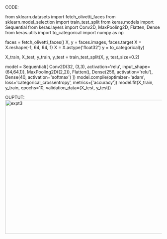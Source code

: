 CODE:

from sklearn.datasets import fetch_olivetti_faces
from sklearn.model_selection import train_test_split
from keras.models import Sequential
from keras.layers import Conv2D, MaxPooling2D, Flatten, Dense
from keras.utils import to_categorical
import numpy as np

faces = fetch_olivetti_faces()
X, y = faces.images, faces.target
X = X.reshape(-1, 64, 64, 1)
X = X.astype('float32')
y = to_categorical(y)
 
X_train, X_test, y_train, y_test = train_test_split(X, y, test_size=0.2)

model = Sequential([
Conv2D(32, (3,3), activation='relu', input_shape=(64,64,1)),
MaxPooling2D((2,2)),
Flatten(),
Dense(256, activation='relu'),
Dense(40, activation='softmax')
])
model.compile(optimizer='adam', loss='categorical_crossentropy',
metrics=['accuracy'])
model.fit(X_train, y_train, epochs=10, validation_data=(X_test, y_test))

OUPTUT:
<img width="1513" height="432" alt="expt3" src="https://github.com/user-attachments/assets/e02d2405-0750-4a96-810c-9e65a7ff0e9e" />

